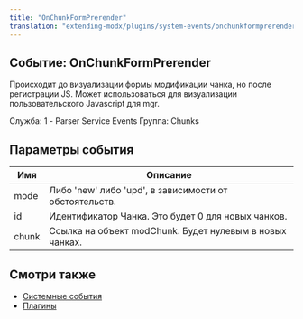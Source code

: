 ```yaml
---
title: "OnChunkFormPrerender"
translation: "extending-modx/plugins/system-events/onchunkformprerender"
---
```


## Событие: OnChunkFormPrerender

Происходит до визуализации формы модификации чанка, но после регистрации JS. Может использоваться для визуализации пользовательского Javascript для mgr.

Служба: 1 - Parser Service Events
Группа: Chunks

## Параметры события

| Имя   | Описание                                                 |
| ----- | -------------------------------------------------------- |
| mode  | Либо 'new' либо 'upd', в зависимости от обстоятельств.   |
| id    | Идентификатор Чанка. Это будет 0 для новых чанков.       |
| chunk | Ссылка на объект modChunk. Будет нулевым в новых чанках. |

## Смотри также

- [Системные события](extending-modx/plugins/system-events "Системные события")
- [Плагины](extending-modx/plugins "Плагины")
